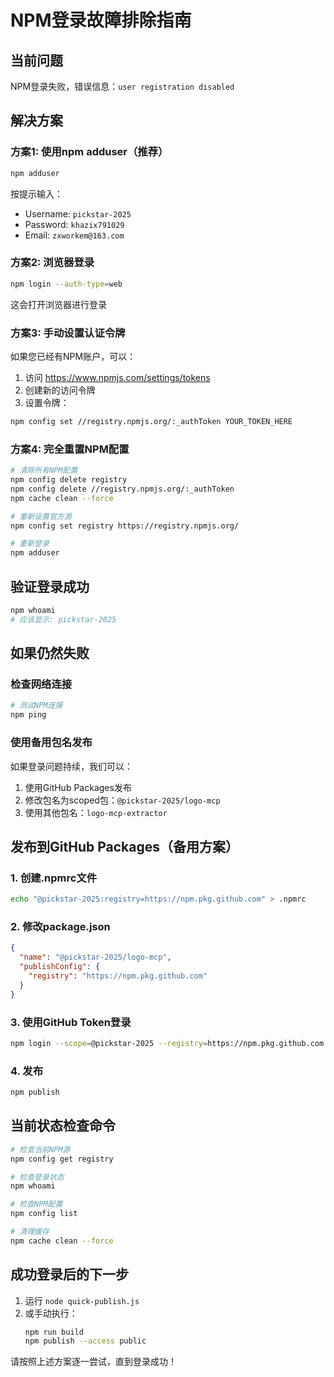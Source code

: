 # NPM登录故障排除指南

## 当前问题
NPM登录失败，错误信息：`user registration disabled`

## 解决方案

### 方案1: 使用npm adduser（推荐）
```bash
npm adduser
```
按提示输入：
- Username: `pickstar-2025`
- Password: `khazix791029`
- Email: `zxworkem@163.com`

### 方案2: 浏览器登录
```bash
npm login --auth-type=web
```
这会打开浏览器进行登录

### 方案3: 手动设置认证令牌
如果您已经有NPM账户，可以：
1. 访问 https://www.npmjs.com/settings/tokens
2. 创建新的访问令牌
3. 设置令牌：
```bash
npm config set //registry.npmjs.org/:_authToken YOUR_TOKEN_HERE
```

### 方案4: 完全重置NPM配置
```bash
# 清除所有NPM配置
npm config delete registry
npm config delete //registry.npmjs.org/:_authToken
npm cache clean --force

# 重新设置官方源
npm config set registry https://registry.npmjs.org/

# 重新登录
npm adduser
```

## 验证登录成功
```bash
npm whoami
# 应该显示: pickstar-2025
```

## 如果仍然失败

### 检查网络连接
```bash
# 测试NPM连接
npm ping
```

### 使用备用包名发布
如果登录问题持续，我们可以：
1. 使用GitHub Packages发布
2. 修改包名为scoped包：`@pickstar-2025/logo-mcp`
3. 使用其他包名：`logo-mcp-extractor`

## 发布到GitHub Packages（备用方案）

### 1. 创建.npmrc文件
```bash
echo "@pickstar-2025:registry=https://npm.pkg.github.com" > .npmrc
```

### 2. 修改package.json
```json
{
  "name": "@pickstar-2025/logo-mcp",
  "publishConfig": {
    "registry": "https://npm.pkg.github.com"
  }
}
```

### 3. 使用GitHub Token登录
```bash
npm login --scope=@pickstar-2025 --registry=https://npm.pkg.github.com
```

### 4. 发布
```bash
npm publish
```

## 当前状态检查命令
```bash
# 检查当前NPM源
npm config get registry

# 检查登录状态
npm whoami

# 检查NPM配置
npm config list

# 清理缓存
npm cache clean --force
```

## 成功登录后的下一步
1. 运行 `node quick-publish.js`
2. 或手动执行：
   ```bash
   npm run build
   npm publish --access public
   ```

请按照上述方案逐一尝试，直到登录成功！